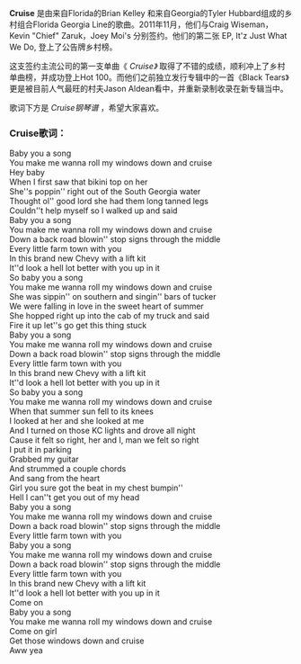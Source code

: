 

**Cruise** 是由来自Florida的Brian Kelley 和来自Georgia的Tyler Hubbard组成的乡村组合Florida
Georgia Line的歌曲。2011年11月，他们与Craig Wiseman， Kevin "Chief" Zaruk，Joey Moi's
分别签约。他们的第二张 EP, It'z Just What We Do, 登上了公告牌乡村榜。

  
这支签约主流公司的第一支单曲《 _Cruise》_ 取得了不错的成绩，顺利冲上了乡村单曲榜，并成功登上Hot
100。而他们之前独立发行专辑中的一首《Black Tears》更是被目前人气最旺的村夫Jason Aldean看中，并重新录制收录在新专辑当中。

  
歌词下方是 _Cruise钢琴谱_ ，希望大家喜欢。

### Cruise歌词：

Baby you a song  
You make me wanna roll my windows down and cruise  
Hey baby  
When I first saw that bikini top on her  
She''s poppin'' right out of the South Georgia water  
Thought ol'' good lord she had them long tanned legs  
Couldn''t help myself so I walked up and said  
Baby you a song  
You make me wanna roll my windows down and cruise  
Down a back road blowin'' stop signs through the middle  
Every little farm town with you  
In this brand new Chevy with a lift kit  
It''d look a hell lot better with you up in it  
So baby you a song  
You make me wanna roll my windows down and cruise  
She was sippin'' on southern and singin'' bars of tucker  
We were falling in love in the sweet heart of summer  
She hopped right up into the cab of my truck and said  
Fire it up let''s go get this thing stuck  
Baby you a song  
You make me wanna roll my windows down and cruise  
Down a back road blowin'' stop signs through the middle  
Every little farm town with you  
In this brand new Chevy with a lift kit  
It''d look a hell lot better with you up in it  
So baby you a song  
You make me wanna roll my windows down and cruise  
When that summer sun fell to its knees  
I looked at her and she looked at me  
And I turned on those KC lights and drove all night  
Cause it felt so right, her and I, man we felt so right  
I put it in parking  
Grabbed my guitar  
And strummed a couple chords  
And sang from the heart  
Girl you sure got the beat in my chest bumpin''  
Hell I can''t get you out of my head  
Baby you a song  
You make me wanna roll my windows down and cruise  
Down a back road blowin'' stop signs through the middle  
Every little farm town with you  
Baby you a song  
You make me wanna roll my windows down and cruise  
Down a back road blowin'' stop signs through the middle  
Every little farm town with you  
In this brand new Chevy with a lift kit  
It''d look a hell lot better with you up in it  
Come on  
Baby you a song  
You make me wanna roll my windows down and cruise  
Come on girl  
Get those windows down and cruise  
Aww yea

